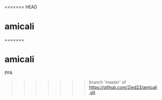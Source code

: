 <<<<<<< HEAD
# amicali
=======
# amicali
PFA
>>>>>>> branch 'master' of https://github.com/Zied23/amicali.git
